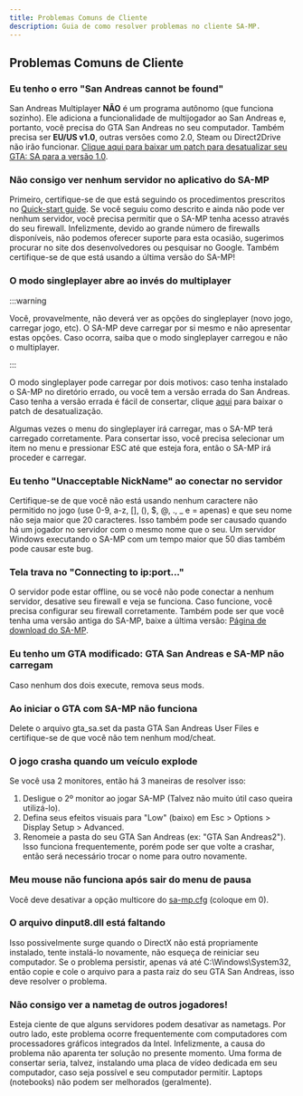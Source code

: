 ```yaml
---
title: Problemas Comuns de Cliente
description: Guia de como resolver problemas no cliente SA-MP.
---
```


## Problemas Comuns de Cliente

### Eu tenho o erro "San Andreas cannot be found"

San Andreas Multiplayer **NÃO** é um programa autônomo (que funciona sozinho). Ele adiciona a funcionalidade de multijogador ao San Andreas e, portanto, você precisa do GTA San Andreas no seu computador. Também precisa ser **EU/US v1.0**, outras versões como 2.0, Steam ou Direct2Drive não irão funcionar. [Clique aqui para baixar um patch para desatualizar seu GTA: SA para a versão 1.0](http://grandtheftauto.filefront.com/file/GTA_SA_Downgrader_Patch;74661).

### Não consigo ver nenhum servidor no aplicativo do SA-MP

Primeiro, certifique-se de que está seguindo os procedimentos prescritos no [Quick-start guide](https://team.sa-mp.com/wiki/Getting_Started). Se você seguiu como descrito e ainda não pode ver nenhum servidor, você precisa permitir que o SA-MP tenha acesso através do seu firewall. Infelizmente, devido ao grande número de firewalls disponíveis, não podemos oferecer suporte para esta ocasião, sugerimos procurar no site dos desenvolvedores ou pesquisar no Google. Também certifique-se de que está usando a última versão do SA-MP!

### O modo singleplayer abre ao invés do multiplayer

:::warning

Você, provavelmente, não deverá ver as opções do singleplayer (novo jogo, carregar jogo, etc). O SA-MP deve carregar por si mesmo e não apresentar estas opções. Caso ocorra, saiba que o modo singleplayer carregou e não o multiplayer.

:::

O modo singleplayer pode carregar por dois motivos: caso tenha instalado o SA-MP no diretório errado, ou você tem a versão errada do San Andreas. Caso tenha a versão errada é fácil de consertar, clique [aqui](http://grandtheftauto.filefront.com/file/GTA_SA_Downgrader_Patch;74661) para baixar o patch de desatualização.

Algumas vezes o menu do singleplayer irá carregar, mas o SA-MP terá carregado corretamente. Para consertar isso, você precisa selecionar um item no menu e pressionar ESC até que esteja fora, então o SA-MP irá proceder e carregar.

### Eu tenho "Unacceptable NickName" ao conectar no servidor

Certifique-se de que você não está usando nenhum caractere não permitido no jogo (use 0-9, a-z, \[\], (), \$, @, ., \_ e = apenas) e que seu nome não seja maior que 20 caracteres. Isso também pode ser causado quando há um jogador no servidor com o mesmo nome que o seu. Um servidor Windows executando o SA-MP com um tempo maior que 50 dias também pode causar este bug.

### Tela trava no "Connecting to ip:port..."

O servidor pode estar offline, ou se você não pode conectar a nenhum servidor, desative seu firewall e veja se funciona. Caso funcione, você precisa configurar seu firewall corretamente. Também pode ser que você tenha uma versão antiga do SA-MP, baixe a última versão: [Página de download do SA-MP](http://sa-mp.com/download.php).

### Eu tenho um GTA modificado: GTA San Andreas e SA-MP não carregam

Caso nenhum dos dois execute, remova seus mods.

### Ao iniciar o GTA com SA-MP não funciona

Delete o arquivo gta_sa.set da pasta GTA San Andreas User Files e certifique-se de que você não tem nenhum mod/cheat.

### O jogo crasha quando um veículo explode

Se você usa 2 monitores, então há 3 maneiras de resolver isso:

1. Desligue o 2º monitor ao jogar SA-MP (Talvez não muito útil caso queira utilizá-lo).
2. Defina seus efeitos visuais para "Low" (baixo) em Esc > Options > Display Setup > Advanced.
3. Renomeie a pasta do seu GTA San Andreas (ex: "GTA San Andreas2"). Isso funciona frequentemente, porém pode ser que volte a crashar, então será necessário trocar o nome para outro novamente.

### Meu mouse não funciona após sair do menu de pausa

Você deve desativar a opção multicore do [sa-mp.cfg](../../../client/ClientCommands#file-sa-mpcfg "Sa-mp.cfg") (coloque em 0).

### O arquivo dinput8.dll está faltando

Isso possivelmente surge quando o DirectX não está propriamente instalado, tente instalá-lo novamente, não esqueça de reiniciar seu computador. Se o problema persistir, apenas vá até C:\\Windows\\System32, então copie e cole o arquivo para a pasta raiz do seu GTA San Andreas, isso deve resolver o problema.

### Não consigo ver a nametag de outros jogadores!

Esteja ciente de que alguns servidores podem desativar as nametags. Por outro lado, este problema ocorre frequentemente com computadores com processadores gráficos integrados da Intel. Infelizmente, a causa do problema não aparenta ter solução no presente momento. Uma forma de consertar seria, talvez, instalando uma placa de vídeo dedicada em seu computador, caso seja possível e seu computador permitir. Laptops (notebooks) não podem ser melhorados (geralmente).